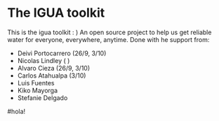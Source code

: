 # The IGUA toolkit
This is the igua toolkit : )
An open source project to help us get reliable water for everyone, everywhere, anytime.
Done with he support from:
* Deivi Portocarrero    (26/9, 3/10)
* Nicolas Lindley       ( )
* Alvaro Cieza          (26/9, 3/10)
* Carlos Atahualpa      (3/10)
* Luis Fuentes
* Kiko Mayorga
* Stefanie Delgado

#hola!

